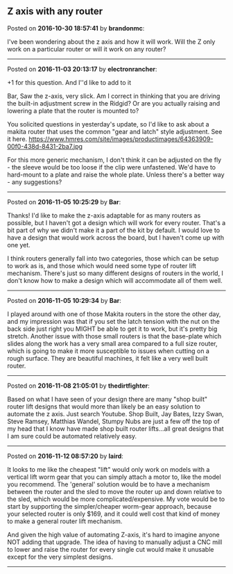 ## Z axis with any router
Posted on **2016-10-30 18:57:41** by **brandonmc**:

I've been wondering about the z axis and how it will work. Will the Z only work on a particular router or will it work on any router?

---

Posted on **2016-11-03 20:13:17** by **electronrancher**:

+1 for this question. And I''d like to add to it

Bar,
Saw the z-axis, very slick.  Am I correct in thinking that you are driving the built-in adjustment screw in the Ridgid?  Or are you actually raising and lowering a plate that the router is mounted to?

You solicited questions in yesterday's update, so I'd like to ask about a makita router that uses the common "gear and latch" style adjustment.  See it here.
https://www.hmres.com/site/images/productimages/64363909-00f0-438d-8431-2ba7.jpg

For this more generic mechanism, I don't think it can be adjusted on the fly - the sleeve would be too loose if the clip were unfastened.  We'd have to hard-mount to a plate and raise the whole plate.  Unless there's a better way - any suggestions?

---

Posted on **2016-11-05 10:25:29** by **Bar**:

Thanks! I'd like to make the z-axis adaptable for as many routers as possible, but I haven't got a design which will work for every router. That's a bit part of why we didn't make it a part of the kit by default. I would love to have a design that would work across the board, but I haven't come up with one yet.

I think routers generally fall into two categories, those which can be setup to work as is, and those which would need some type of router lift mechanism. There's just so many different designs of routers in the world, I don't know how to make a design which will accommodate all of them well.

---

Posted on **2016-11-05 10:29:34** by **Bar**:

I played around with one of those Makita routers in the store the other day, and my impression was that if you set the latch tension with the nut on the back side just right you MIGHT be able to get it to work, but it's pretty big stretch. Another issue with those small routers is that the base-plate which slides along the work has a very small area compared to a full size router, which is going to make it more susceptible to issues when cutting on a rough surface. They are beautiful machines, it felt like a very well built router.

---

Posted on **2016-11-08 21:05:01** by **thedirtfighter**:

Based on what I have seen of your design there are many "shop built" router lift designs that would more than likely be an easy solution to automate the z axis. Just search Youtube. Shop Built, Jay Bates, Izzy Swan, Steve Ramsey, Matthias Wandel, Stumpy Nubs are just a few off the top of my head that I know have made shop built router lifts...all great designs that I am sure could be automated relatively easy.

---

Posted on **2016-11-12 08:57:20** by **laird**:

It looks to me like the cheapest "lift" would only work on models with a vertical lift worm gear that you can simply attach a motor to, like the model you recommend. The 'general' solution would be to have a mechanism between the router and the sled to move the router up and down relative to the sled, which would be more complicated/expensive. My vote would be to start by supporting the simpler/cheaper worm-gear approach, because your selected router is only $169, and it could well cost that kind of money to make a general router lift mechanism.

And given the high value of automating Z-axis, it's hard to imagine anyone NOT adding that upgrade. The idea of having to manually adjust a CNC mill to lower and raise the router for every single cut would make it unusable except for the very simplest designs.

---

